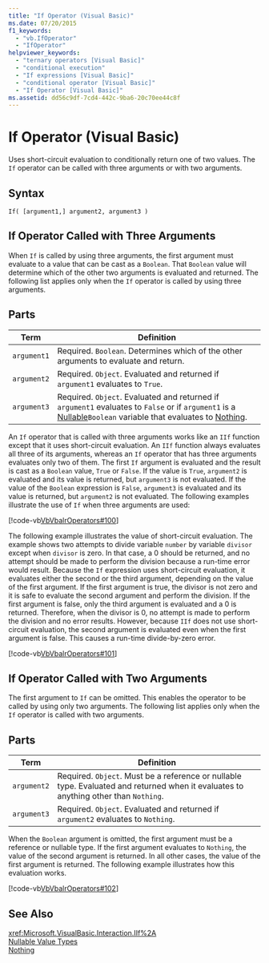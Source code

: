 ```yaml
---
title: "If Operator (Visual Basic)"
ms.date: 07/20/2015
f1_keywords: 
  - "vb.IfOperator"
  - "IfOperator"
helpviewer_keywords: 
  - "ternary operators [Visual Basic]"
  - "conditional execution"
  - "If expressions [Visual Basic]"
  - "conditional operator [Visual Basic]"
  - "If Operator [Visual Basic]"
ms.assetid: dd56c9df-7cd4-442c-9ba6-20c70ee44c8f
---
```

# If Operator (Visual Basic)
Uses short-circuit evaluation to conditionally return one of two values. The `If` operator can be called with three arguments or with two arguments.  
  
## Syntax  
  
```  
If( [argument1,] argument2, argument3 )  
```  
  
## If Operator Called with Three Arguments  
 When `If` is called by using three arguments, the first argument must evaluate to a value that can be cast as a `Boolean`. That `Boolean` value will determine which of the other two arguments is evaluated and returned. The following list applies only when the `If` operator is called by using three arguments.  
  
## Parts  
  
|Term|Definition|  
|---|---|  
|`argument1`|Required. `Boolean`. Determines which of the other arguments to evaluate and return.|  
|`argument2`|Required. `Object`. Evaluated and returned if `argument1` evaluates to `True`.|  
|`argument3`|Required. `Object`. Evaluated and returned if `argument1` evaluates to `False` or if `argument1` is a [Nullable](../../../visual-basic/programming-guide/language-features/data-types/nullable-value-types.md)`Boolean` variable that evaluates to [Nothing](../../../visual-basic/language-reference/nothing.md).|  
  
 An `If` operator that is called with three arguments works like an `IIf` function except that it uses short-circuit evaluation. An `IIf` function always evaluates all three of its arguments, whereas an `If` operator that has three arguments evaluates only two of them. The first `If` argument is evaluated and the result is cast as a `Boolean` value, `True` or `False`. If the value is `True`, `argument2` is evaluated and its value is returned, but `argument3` is not evaluated. If the value of the `Boolean` expression is `False`, `argument3` is evaluated and its value is returned, but `argument2` is not evaluated. The following examples illustrate the use of `If` when three arguments are used:  
  
 [!code-vb[VbVbalrOperators#100](../../../visual-basic/language-reference/operators/codesnippet/VisualBasic/if-operator_1.vb)]  
  
 The following example illustrates the value of short-circuit evaluation. The example shows two attempts to divide variable `number` by variable `divisor` except when `divisor` is zero. In that case, a 0 should be returned, and no attempt should be made to perform the division because a run-time error would result. Because the `If` expression uses short-circuit evaluation, it evaluates either the second or the third argument, depending on the value of the first argument. If the first argument is true, the divisor is not zero and it is safe to evaluate the second argument and perform the division. If the first argument is false, only the third argument is evaluated and a 0 is returned. Therefore, when the divisor is 0, no attempt is made to perform the division and no error results. However, because `IIf` does not use short-circuit evaluation, the second argument is evaluated even when the first argument is false. This causes a run-time divide-by-zero error.  
  
 [!code-vb[VbVbalrOperators#101](../../../visual-basic/language-reference/operators/codesnippet/VisualBasic/if-operator_2.vb)]  
  
## If Operator Called with Two Arguments  
 The first argument to `If` can be omitted. This enables the operator to be called by using only two arguments. The following list applies only when the `If` operator is called with two arguments.  
  
## Parts  
  
|Term|Definition|  
|---|---|  
|`argument2`|Required. `Object`. Must be a reference or nullable type. Evaluated and returned when it evaluates to anything other than `Nothing`.|  
|`argument3`|Required. `Object`. Evaluated and returned if `argument2` evaluates to `Nothing`.|  
  
 When the `Boolean` argument is omitted, the first argument must be a reference or nullable type. If the first argument evaluates to `Nothing`, the value of the second argument is returned. In all other cases, the value of the first argument is returned. The following example illustrates how this evaluation works.  
  
 [!code-vb[VbVbalrOperators#102](../../../visual-basic/language-reference/operators/codesnippet/VisualBasic/if-operator_3.vb)]  
  
## See Also  
 <xref:Microsoft.VisualBasic.Interaction.IIf%2A>  
 [Nullable Value Types](../../../visual-basic/programming-guide/language-features/data-types/nullable-value-types.md)  
 [Nothing](../../../visual-basic/language-reference/nothing.md)
